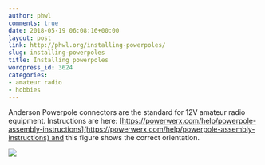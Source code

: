 ```yaml
---
author: phwl
comments: true
date: 2018-05-19 06:08:16+00:00
layout: post
link: http://phwl.org/installing-powerpoles/
slug: installing-powerpoles
title: Installing powerpoles
wordpress_id: 3624
categories:
- amateur radio
- hobbies
---
```


Anderson Powerpole connectors are the standard for 12V amateur radio equipment. Instructions are here: [https://powerwerx.com/help/powerpole-assembly-instructions](https://powerwerx.com/help/powerpole-assembly-instructions) and this figure shows the correct orientation.

![](https://powerwerx.azureedge.net/asset/image/assembly/PPpairOKN.jpg)
